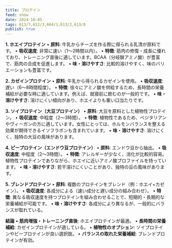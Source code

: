 ```yaml
---
title: プロテイン
feed: show
date: 2024-10-05
tags: 613/7,612/3,664/1,613/2,613/8
publish: true
---
```


**1. ホエイプロテイン**
• **原料**: 牛乳からチーズを作る際に得られる乳清が原料です。
• **吸収速度**: 非常に速い（1〜2時間以内）。
• **特徴**: 筋肉の修復・成長に優れており、トレーニング直後に適しています。BCAA（分岐鎖アミノ酸）が豊富で、筋肉の合成を促進します。
• **味・溶けやすさ**: 比較的溶けやすく、味のバリエーションも豊富です。

**2. カゼインプロテイン**
• **原料**: 牛乳から得られるカゼインを使用。
• **吸収速度**: 遅い（6〜8時間程度）。
• **特徴**: 徐々にアミノ酸を供給するため、長時間の栄養補給が必要な時に適しています。例えば、就寝前に飲むのが一般的です。
• **味・溶けやすさ**: 溶けにくい傾向があり、ホエイよりも重い口当たりです。

**3. ソイプロテイン（大豆プロテイン）**
• **原料**: 大豆を原料とした植物性プロテイン。
• **吸収速度**: 中程度（2〜3時間）。
• **特徴**: 植物性であるため、ベジタリアンやヴィーガンの方に適しています。女性にとっては、ホルモンバランスを整える効果が期待できるイソフラボンも含まれています。
• **味・溶けやすさ**: 溶けにくく、独特の大豆の風味があります。

**4. ピープロテイン（エンドウ豆プロテイン）**
• **原料**: エンドウ豆から抽出。
• **吸収速度**: 中程度（2〜3時間）。
• **特徴**: アレルギーが少なく、消化が比較的容易。植物性プロテインでありながら、ホエイに近いアミノ酸プロファイルを持っています。
• **味・溶けやすさ**: 若干溶けにくいことがあり、独特の豆の風味があります。

**5. ブレンドプロテイン**
• **原料**: 複数のプロテインをブレンド（例：ホエイ+カゼイン）。
• **吸収速度**: 各成分による（速い成分と遅い成分の組み合わせ）。
• **特徴**: 異なる吸収速度を持つプロテインを組み合わせることで、短期的・長期的な栄養補給が可能です。
• **味・溶けやすさ**: 各成分により異なるが、一般的にバランスが取れている。

**結論**
• **筋肉増強・トレーニング直後**: ホエイプロテインが最適。
• **長時間の栄養補給**: カゼインプロテインが適している。
• **植物性のオプション**: ソイプロテインやピープロテインが良い選択肢。
• **バランスの取れた栄養補給**: ブレンドプロテインが有効。

